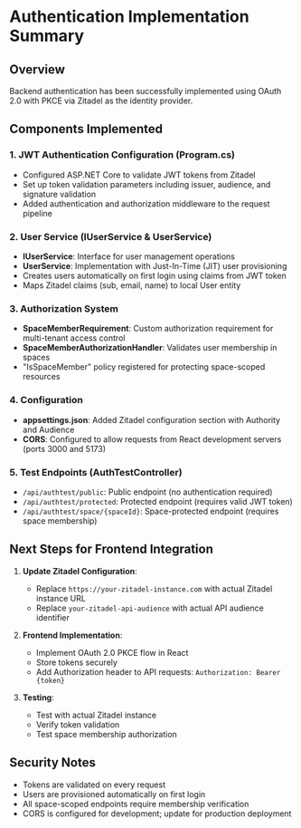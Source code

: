 # Authentication Implementation Summary

## Overview
Backend authentication has been successfully implemented using OAuth 2.0 with PKCE via Zitadel as the identity provider.

## Components Implemented

### 1. JWT Authentication Configuration (Program.cs)
- Configured ASP.NET Core to validate JWT tokens from Zitadel
- Set up token validation parameters including issuer, audience, and signature validation
- Added authentication and authorization middleware to the request pipeline

### 2. User Service (IUserService & UserService)
- **IUserService**: Interface for user management operations
- **UserService**: Implementation with Just-In-Time (JIT) user provisioning
- Creates users automatically on first login using claims from JWT token
- Maps Zitadel claims (sub, email, name) to local User entity

### 3. Authorization System
- **SpaceMemberRequirement**: Custom authorization requirement for multi-tenant access control
- **SpaceMemberAuthorizationHandler**: Validates user membership in spaces
- "IsSpaceMember" policy registered for protecting space-scoped resources

### 4. Configuration
- **appsettings.json**: Added Zitadel configuration section with Authority and Audience
- **CORS**: Configured to allow requests from React development servers (ports 3000 and 5173)

### 5. Test Endpoints (AuthTestController)
- `/api/authtest/public`: Public endpoint (no authentication required)
- `/api/authtest/protected`: Protected endpoint (requires valid JWT token)
- `/api/authtest/space/{spaceId}`: Space-protected endpoint (requires space membership)

## Next Steps for Frontend Integration

1. **Update Zitadel Configuration**:
   - Replace `https://your-zitadel-instance.com` with actual Zitadel instance URL
   - Replace `your-zitadel-api-audience` with actual API audience identifier

2. **Frontend Implementation**:
   - Implement OAuth 2.0 PKCE flow in React
   - Store tokens securely
   - Add Authorization header to API requests: `Authorization: Bearer {token}`

3. **Testing**:
   - Test with actual Zitadel instance
   - Verify token validation
   - Test space membership authorization

## Security Notes
- Tokens are validated on every request
- Users are provisioned automatically on first login
- All space-scoped endpoints require membership verification
- CORS is configured for development; update for production deployment